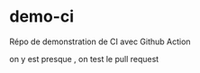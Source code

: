 # demo-ci
Répo de demonstration de CI avec Github Action 

on y est presque , on test le pull request
